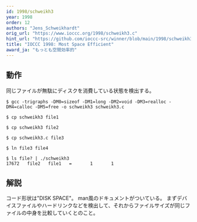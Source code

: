 ```yaml
---
id: 1998/schweikh3
year: 1998
order: 12
authors: "Jens_Schweikhardt"
orig_url: "https://www.ioccc.org/1998/schweikh3.c"
hint_url: "https://github.com/ioccc-src/winner/blob/main/1998/schweikh3.hint"
title: "IOCCC 1998: Most Space Efficient"
award_ja: "もっとも空間効率的"
---
```


## 動作

同じファイルが無駄にディスクを消費している状態を検出する。

```
$ gcc -trigraphs -DM0=sizeof -DM1=long -DM2=void -DM3=realloc -DM4=calloc -DM5=free -o schweikh3 schweikh3.c

$ cp schweikh3 file1

$ cp schweikh3 file2

$ cp schweikh3.c file3

$ ln file3 file4

$ ls file? | ./schweikh3
17672   file2   file1   =       1       1
````

## 解説

コード形状は"DISK SPACE"。
man風のドキュメントがついている。
まずデバイスファイルやハードリンクなどを検出して、それからファイルサイズが同じファイルの中身を比較していくとのこと。

